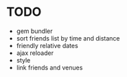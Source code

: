 # TODO

* gem bundler
* sort friends list by time and distance
* friendly relative dates
* ajax reloader
* style
* link friends and venues